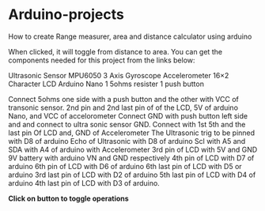 # Arduino-projects
How to create Range measurer, area and distance calculator using arduino

When clicked, it will toggle from distance to area. 
You can get the components needed for this project from the links below:

Ultrasonic Sensor
MPU6050 3 Axis Gyroscope Accelerometer
16×2 Character LCD
Arduino Nano
1 5ohms resister
1 push button

Connect 5ohms one side with a push button and the other with VCC of transonic sensor. 2nd pin and 2nd last pin of of the LCD, 5V of arduino Nano, and VCC of accelorometer
Connect GND with push button left side and and connect to ultra sonic sensor GND. Connect with 1st 5th and the last pin Of LCD and, GND of Accelerometer
The Ultrasonic trig to be pinned with D8 of arduino 
Echo of Ultrasonic with D8 of arduino
Scl with A5 and SDA with A4 of arduino with Accelerometer
3rd pin of LCD with 5V and GND
9V battery with arduino VN and GND respectively
4th pin of LCD with D7 of arduino
6th pin of LCD with D6 of arduino
6th last pin of LCD with D5 or arduino
3rd last pin of LCD with D2 of arduino
5th last pin of LCD with D4 of arduino
4th last pin of LCD with D3 of arduino. 

**Click on button to toggle operations**
